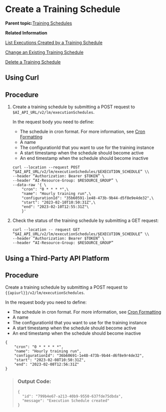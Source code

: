<!-- loiobd409a9eabe14e2f87406f2d3b1ed772 -->

# Create a Training Schedule

**Parent topic:**[Training Schedules](training-schedules-2b702f8.md "")

**Related Information**  


[List Executions Created by a Training Schedule](list-executions-created-by-a-training-schedule-2c1ecfb.md "")

[Change an Existing Training Schedule](change-an-existing-training-schedule-18caf4b.md "")

[Delete a Training Schedule](delete-a-training-schedule-9dc25e1.md "")

<a name="task_i3h_n13_tcc"/>

<!-- task\_i3h\_n13\_tcc -->

## Using Curl



<a name="task_i3h_n13_tcc__steps_l5n_vkx_tcc"/>

## Procedure

1.  Create a training schedule by submitting a POST request to `$AI_API_URL/v2/lm/executionSchedules`.

    In the request body you need to define:

    -   The schedule in cron format. For more information, see [Cron Formatting](https://pubs.opengroup.org/onlinepubs/9699919799/utilities/crontab.html) 
    -   A name
    -   The configurationId that you want to use for the training instance
    -   A start timestamp when the schedule should become active
    -   An end timestamp when the schedule should become inactive

    ```
    curl --location --request POST “$AI_API_URL/v2/lm/executionSchedules/$EXECUTION_SCHEDULE” \\
    --header “Authorization: Bearer $TOKEN” \
    --header “AI-Resource-Group: $RESOURCE_GROUP” \
    --data-raw '{ \
    	"cron": "0 * * * *",\
    	"name": "Hourly training run",\
    	"configurationId": "35b60591-1e48-473b-9b44-d5f8e9e4de32",\
    	"start": "2023-02-10T10:50:31Z",\
    	"end": "2023-02-10T12:55:31Z"\
    	}'
    ```

2.  Check the status of the training schedule by submitting a GET request:

    ```
    curl --location -- request GET “$AI_API_URL/v2/lm/executionSchedules/$EXECUTION_SCHEDULE” \\
    --header “Authorization: Bearer $TOKEN” \
    --header “AI-Resource-Group: $RESOURCE_GROUP”
    ```


<a name="task_cxf_n13_tcc"/>

<!-- task\_cxf\_n13\_tcc -->

## Using a Third-Party API Platform



<a name="task_cxf_n13_tcc__steps_vhn_tkx_tcc"/>

## Procedure

Create a training schedule by submitting a POST request to `{{apiurl}}/v2/lm/executionSchedules`.

In the request body you need to define:

-   The schedule in cron format. For more information, see [Cron Formatting](https://pubs.opengroup.org/onlinepubs/9699919799/utilities/crontab.html) 
-   A name
-   The configurationId that you want to use for the training instance
-   A start timestamp when the schedule should become active
-   An end timestamp when the schedule should become inactive

```
{
	"cron": "0 * * * * *",
	"name": "Hourly training run",
	"configurationId": "36b60691-1e48-473b-9b44-d6f8e9r4de32",
	"start": "2023-02-08T10:50:31Z",
	"end": "2023-02-08T12:56:31Z"
}
```

> ### Output Code:  
> ```
> {
> 	"id": "799b4e67-a213-40b9-9550-637fde75dbda",
> 	"message": "Execution Schedule created"
> }
> ```

